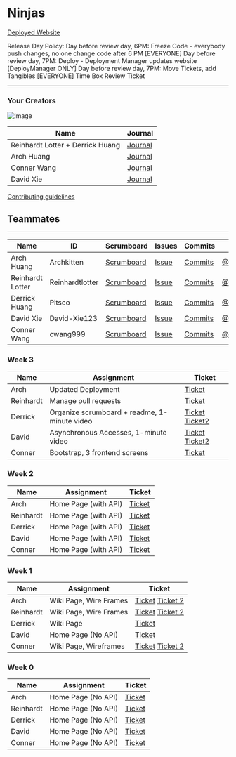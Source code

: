 # Ninjas

[Deployed Website](https://crahpi.tk)

Release Day Policy:
Day before review day, 6PM: Freeze Code - everybody push changes, no one change code after 6 PM [EVERYONE]
Day before review day, 7PM: Deploy - Deployment Manager updates website [DeployManager ONLY]
Day before review day, 7PM: Move Tickets, add Tangibles [EVERYONE]
Time Box
Review Ticket

-----------------------------------------------------------------------------------
### Your Creators
![image](https://user-images.githubusercontent.com/89278326/145645493-99d04805-dcc8-481d-819a-31bbeeddb244.png)

| Name             | Journal                                                                                                      |
| ---------------- | ------------------------------------------------------------------------------------------------------------ |
| Reinhardt Lotter + Derrick Huang | [Journal](https://docs.google.com/document/d/1sQEuq-pUUQEaaTpWS4qkyn-rWqiij7jwhqi_axAfKCg/edit?usp=sharing) |
| Arch Huang | [Journal](https://docs.google.com/document/d/1em_jarWLRf7CYE-5v51hX0MLGqWXDoDfaWKtYXLEFfI/edit?usp=sharing) |
| Conner Wang | [Journal](https://docs.google.com/document/d/1uly00OvdDQg1FYxTBSTzyCB05yj-Pk7Py-5DwXi0QS0/edit) |
| David Xie | [Journal](https://docs.google.com/document/d/1wy8MC1kQk1CmiamgsEtrp-5xw_cyt9X6VvoslxgsjW0/edit?usp=sharing) |

[Contributing guidelines](https://docs.google.com/document/d/1U18-l772UyNbFlkvBeJZ7O4DMtzl09AFkpKyu8vNqQg/edit?usp=sharing)

## Teammates
---------------------------------------
| Name             | ID              | Scrumboard                                                                   | Issues | Commits  | Profile          |
| ---------------- | --------------- | ---------------------------------------------------------------------------- | ------ | ----------- | ---------------- |
| Arch Huang  | Archkitten | [Scrumboard](https://github.com/Archkitten/m22p4-ninjas/projects/1?card_filter_query=assignee%3Aarchkitten) | [Issue](https://github.com/Archkitten/m22p4-ninjas/issues?q=is%3Aissue+label%3Aarch+) | [Commits](https://github.com/Archkitten/m22p4-ninjas/commits?author=Archkitten)         | [@ArchKitten](https://github.com/ArchKitten)     |
| Reinhardt Lotter | Reinhardtlotter | [Scrumboard](https://github.com/Archkitten/m22p4-ninjas/projects/1?card_filter_query=assignee%3Reinhardtlotter) | [Issue](https://github.com/Archkitten/m22p4-ninjas/issues?q=is%3Aissue+label%3Areinhardt+) | [Commits](https://github.com/Archkitten/m22p4-ninjas/commits?author=Reinhardtlotter)         | [@Reinhardtlotter](https://github.com/Reinhardtlotter) |
| Derrick Huang    | Pitsco          | [Scrumboard](https://github.com/Archkitten/m22p4-ninjas/projects/1?card_filter_query=assignee%3Pitsco) | [Issue](https://github.com/Archkitten/m22p4-ninjas/issues?q=is%3Aissue+label%3Aderrick+) | [Commits](https://github.com/Archkitten/m22p4-ninjas/commits?author=Pitsco)         | [@Pitsco](https://github.com/Pitsco)          |
| David Xie      | David-Xie123  | [Scrumboard](https://github.com/Archkitten/m22p4-ninjas/projects/1?card_filter_query=assignee%3Adavid-xie123) | [Issue](https://github.com/Archkitten/m22p4-ninjas/issues?q=is%3Aissue+label%3Adavid+) | [Commits](https://github.com/Archkitten/m22p4-ninjas/commits?author=David-Xie123&since=2021-11-01&until=2021-12-01)          | [@David-Xie123](https://github.com/David-Xie123)  |
| Conner Wang  | cwang999 | [Scrumboard](https://github.com/Archkitten/m22p4-ninjas/projects/1?card_filter_query=assignee%3Acwang999) | [Issue](https://github.com/Archkitten/m22p4-ninjas/issues?q=is%3Aissue+label%3Aconnor+) | [Commits](https://github.com/Archkitten/m22p4-ninjas/commits?author=cwang999)         | [@cwang999](https://github.com/cwang999)     |

### Week 3
| Name | Assignment | Ticket |
| ---------- | ---------- | ------ |
| Arch | Updated Deployment | [Ticket](https://github.com/Archkitten/m22p4-ninjas/issues/36) |
| Reinhardt | Manage pull requests | [Ticket](https://github.com/Archkitten/m22p4-ninjas/issues/39) |
| Derrick | Organize scrumboard + readme, 1-minute video | [Ticket](https://github.com/Archkitten/m22p4-ninjas/issues/38)  [Ticket2](https://youtu.be/TSD0Jb_oI8c)|
| David | Asynchronous Accesses, 1-minute video | [Ticket](https://github.com/Archkitten/m22p4-ninjas/issues/41)  [Ticket2](https://youtu.be/TSD0Jb_oI8c) |
| Conner | Bootstrap, 3 frontend screens| [Ticket](https://github.com/Archkitten/m22p4-ninjas/issues/37) |


### Week 2
| Name | Assignment | Ticket |
| ---------- | ---------- | ------ |
| Arch | Home Page (with API) | [Ticket](https://github.com/Archkitten/m22p4-ninjas/commit/33d2f835120c31b0a9ea73aad004eb4d3b43040f) |
| Reinhardt | Home Page (with API) | [Ticket](https://github.com/Archkitten/m22p4-ninjas/commit/ee6612b4bb875ba771413dff2cf051dc4c8f0e60) |
| Derrick | Home Page (with API) | [Ticket](https://github.com/Archkitten/m22p4-ninjas/issues/11) |
| David | Home Page (with API) | [Ticket](https://github.com/Archkitten/m22p4-ninjas/issues/17)  |
| Conner | Home Page (with API) | [Ticket](https://github.com/Archkitten/m22p4-ninjas/commit/ed4d0762171382055ab24a5f57732375ff0187ee) |

### Week 1
| Name | Assignment | Ticket |
| ---------- | ---------- | ------ |
| Arch | Wiki Page, Wire Frames | [Ticket](https://github.com/Archkitten/m22p4-ninjas/issues/11) [Ticket 2](https://github.com/Archkitten/m22p4-ninjas/issues/16) |
| Reinhardt | Wiki Page, Wire Frames | [Ticket](https://github.com/Archkitten/m22p4-ninjas/issues/11) [Ticket 2](https://github.com/Archkitten/m22p4-ninjas/issues/16) |
| Derrick | Wiki Page | [Ticket](https://github.com/Archkitten/m22p4-ninjas/issues/11) |
| David | Home Page (No API) | [Ticket](https://github.com/Archkitten/m22p4-ninjas/issues/17)  |
| Conner | Wiki Page, Wireframes | [Ticket](https://github.com/Archkitten/m22p4-ninjas/issues/11) [Ticket 2](https://github.com/Archkitten/m22p4-ninjas/issues/16) |


### Week 0
| Name | Assignment | Ticket |
| ---- |----------- | -------- |
| Arch | Home Page (No API) | [Ticket](https://github.com/Archkitten/m22p4-ninjas/issues/6) |
| Reinhardt | Home Page (No API) | [Ticket](https://github.com/Archkitten/m22p4-ninjas/issues/2) |
| Derrick | Home Page (No API) | [Ticket](https://github.com/Archkitten/m22p4-ninjas/issues/4) |
| David | Home Page (No API) | [Ticket](https://github.com/Archkitten/m22p4-ninjas/issues/17) |
| Conner | Home Page (No API) | [Ticket](https://github.com/Archkitten/m22p4-ninjas/issues/3) |
